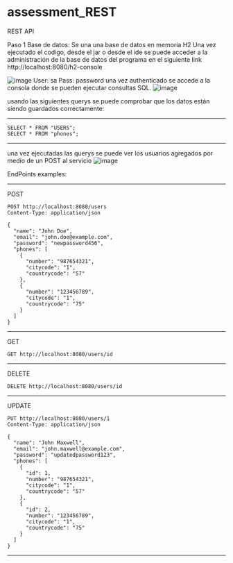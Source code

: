 # assessment_REST
REST API 


Paso 1 
Base de datos:
Se una una base de datos en memoria H2
Una vez ejecutado el codigo, desde el jar o desde el ide 
se puede acceder a la administración de la base de datos del programa en el siguiente link
http://localhost:8080/h2-console

![image](https://github.com/CarlosQuinteroVelez/assessment_REST/assets/157841256/7480163e-d9e4-4f2e-873b-470c1a797c21)
User: sa
Pass: password
una vez authenticado se accede a la consola donde se pueden ejecutar consultas SQL.
![image](https://github.com/CarlosQuinteroVelez/assessment_REST/assets/157841256/7037b6df-11b5-4c1a-9d45-995879516810)

usando las siguientes querys se puede comprobar que los datos están siendo guardados correctamente:
*************************************************************
```
SELECT * FROM "USERS";
SELECT * FROM "phones";
```
*************************************************************
una vez ejecutadas las querys se puede ver los usuarios agregados por medio de un POST al servicio
![image](https://github.com/CarlosQuinteroVelez/assessment_REST/assets/157841256/ef1ae118-41c2-4b02-8241-99e7f08aa8da)


EndPoints examples:
*************************************************************
POST
```
POST http://localhost:8080/users
Content-Type: application/json

{
  "name": "John Doe",
  "email": "john.doe@example.com",
  "password": "newpassword456",
  "phones": [
    {
      "number": "987654321",
      "citycode": "1",
      "countrycode": "57"
    },
    {
      "number": "123456789",
      "citycode": "1",
      "countrycode": "75"
    }
  ]
}
```
*************************************************************
GET
```
GET http://localhost:8080/users/id
```
*************************************************************
DELETE
```
DELETE http://localhost:8080/users/id
```
*************************************************************
UPDATE
```
PUT http://localhost:8080/users/1
Content-Type: application/json

{
  "name": "John Maxwell",
  "email": "john.maxwell@example.com",
  "password": "updatedpassword123",
  "phones": [
    {
      "id": 1,
      "number": "987654321",
      "citycode": "1",
      "countrycode": "57"
    },
    {
      "id": 2,
      "number": "123456789",
      "citycode": "1",
      "countrycode": "75"
    }
  ]
}
```
*************************************************************
